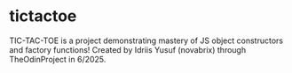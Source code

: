 # tictactoe
TIC-TAC-TOE is a project demonstrating mastery of JS object constructors and factory functions! Created by Idriis Yusuf (novabrix) through TheOdinProject in 6/2025.
